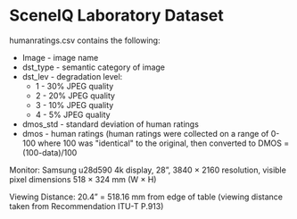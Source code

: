 # SceneIQ Laboratory Dataset

humanratings.csv contains the following:
- Image - image name
- dst_type - semantic category of image
- dst_lev - degradation level:
    - 1 - 30% JPEG quality
    - 2 - 20% JPEG quality
    - 3 - 10% JPEG quality
    - 4 - 5%  JPEG quality
- dmos_std - standard deviation of human ratings
- dmos - human ratings (human ratings were collected on a range of 0-100 where 100 was "identical" to the original, then converted to DMOS = (100-data)/100

Monitor: Samsung u28d590 4k display, 28”, 3840 × 2160 resolution, visible pixel dimensions 518 × 324 mm (W × H)

Viewing Distance: 20.4” = 518.16 mm from edge of table (viewing distance taken from Recommendation ITU-T P.913)
